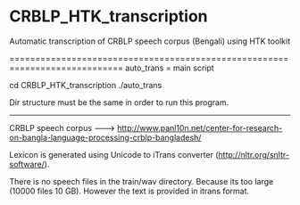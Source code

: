 CRBLP_HTK_transcription
=======================

Automatic transcription of CRBLP speech corpus (Bengali) using HTK toolkit


============================================================================
auto_trans	=	main script

cd CRBLP_HTK_transcription
./auto_trans

Dir structure must be the same in order to run this program.

------------
CRBLP speech corpus ---> http://www.panl10n.net/center-for-research-on-bangla-language-processing-crblp-bangladesh/

Lexicon is generated using Unicode to iTrans converter (http://nltr.org/snltr-software/).

There is no speech files in the train/wav directory. Because its too large (10000 files 10 GB). However the text is provided in itrans format.
